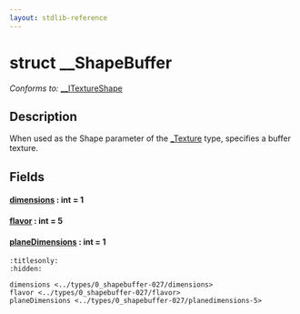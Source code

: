 ```yaml
---
layout: stdlib-reference
---
```


# struct \_\_ShapeBuffer

*Conforms to:* [\_\_ITextureShape](../../interfaces/0_itextureshape-023a/index.md)

## Description

When used as the <span class='code'>Shape</span> parameter of the <span class='code'><a href="../0texture-01/index.md" class="code_type">_Texture</a></span> type, specifies a buffer texture.


## Fields

####  <a id="decl-dimensions"></a>[dimensions](dimensions.md) : int = 1
####  <a id="decl-flavor"></a>[flavor](flavor.md) : int = 5
####  <a id="decl-planeDimensions"></a>[planeDimensions](planedimensions-5.md) : int = 1


```{toctree}
:titlesonly:
:hidden:

dimensions <../types/0_shapebuffer-027/dimensions>
flavor <../types/0_shapebuffer-027/flavor>
planeDimensions <../types/0_shapebuffer-027/planedimensions-5>
```

<script>
// Fix .md links to .html when on ReadTheDocs
if (window.location.hostname.includes('readthedocs') || 
    window.location.hostname.includes('rtfd.io')) {
  document.addEventListener('DOMContentLoaded', function() {
    const links = document.querySelectorAll('a');
    links.forEach(link => {
      if (link.getAttribute('href') && link.getAttribute('href').endsWith('.md')) {
        link.href = link.href.replace(/\.md($|#|\?)/, '.html$1');
      }
    });
  });
}
</script>
